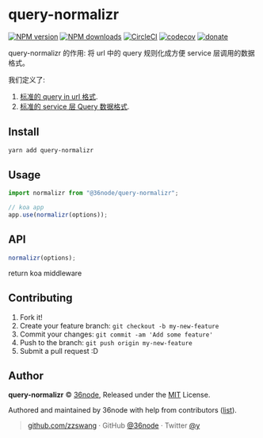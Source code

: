 # query-normalizr

[![NPM version](https://img.shields.io/npm/v/query-normalizr.svg?style=flat)](https://npmjs.com/package/query-normalizr)
[![NPM downloads](https://img.shields.io/npm/dm/query-normalizr.svg?style=flat)](https://npmjs.com/package/query-normalizr)
[![CircleCI](https://circleci.com/gh/36node/query-normalizr/tree/master.svg?style=shield)](https://circleci.com/gh/36node/query-normalizr/tree/master)
[![codecov](https://codecov.io/gh/36node/query-normalizr/branch/master/graph/badge.svg)](https://codecov.io/gh/36node/query-normalizr)
[![donate](https://img.shields.io/badge/$-donate-ff69b4.svg?maxAge=2592000&style=flat)](https://github.com/36node/donate)

query-normalizr 的作用: 将 url 中的 query 规则化成方便 service 层调用的数据格式。

我们定义了:

1.  [标准的 query in url 格式](../tpl-service/README.md##QueryInRoute).
2.  [标准的 service 层 Query 数据格式](../tpl-service/README.md##QueryInService).

## Install

```bash
yarn add query-normalizr
```

## Usage

```js
import normalizr from "@36node/query-normalizr";

// koa app
app.use(normalizr(options));
```

## API

```js
normalizr(options);
```

return koa middleware

## Contributing

1.  Fork it!
2.  Create your feature branch: `git checkout -b my-new-feature`
3.  Commit your changes: `git commit -am 'Add some feature'`
4.  Push to the branch: `git push origin my-new-feature`
5.  Submit a pull request :D

## Author

**query-normalizr** © [36node](https://github.com/36node), Released under the [MIT](./LICENSE) License.

Authored and maintained by 36node with help from contributors ([list](https://github.com/36node/query-normalizr/contributors)).

> [github.com/zzswang](https://github.com/zzswang) · GitHub [@36node](https://github.com/36node) · Twitter [@y](https://twitter.com/y)
